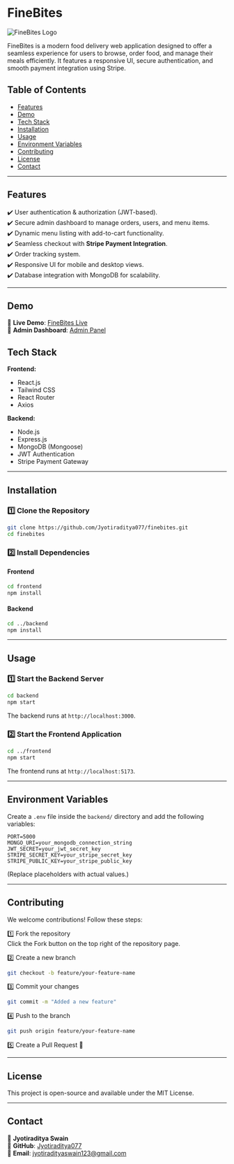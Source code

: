 # FineBites

![FineBites Logo](https://raw.githubusercontent.com/your-username/your-repo/main/assets/logo.png)

FineBites is a modern food delivery web application designed to offer a seamless experience for users to browse, order food, and manage their meals efficiently. It features a responsive UI, secure authentication, and smooth payment integration using Stripe.

## Table of Contents

- [Features](#features)
- [Demo](#demo)
- [Tech Stack](#tech-stack)
- [Installation](#installation)
- [Usage](#usage)
- [Environment Variables](#environment-variables)
- [Contributing](#contributing)
- [License](#license)
- [Contact](#contact)

---

## Features

✔️ User authentication & authorization (JWT-based).  
✔️ Secure admin dashboard to manage orders, users, and menu items.  
✔️ Dynamic menu listing with add-to-cart functionality.  
✔️ Seamless checkout with **Stripe Payment Integration**.  
✔️ Order tracking system.  
✔️ Responsive UI for mobile and desktop views.  
✔️ Database integration with MongoDB for scalability.  

---

## Demo

🔗 **Live Demo**: [FineBites Live](https://finebites-frontend.onrender.com/)  
🔗 **Admin Dashboard**: [Admin Panel](https://finebites-admin.onrender.com/)  

## Tech Stack

**Frontend:**  
- React.js  
- Tailwind CSS  
- React Router  
- Axios  

**Backend:**  
- Node.js  
- Express.js  
- MongoDB (Mongoose)  
- JWT Authentication  
- Stripe Payment Gateway  

---

## Installation

### 1️⃣ Clone the Repository  
```bash
git clone https://github.com/Jyotiraditya077/finebites.git
cd finebites
```

### 2️⃣ Install Dependencies  
#### Frontend  
```bash
cd frontend
npm install
```

#### Backend  
```bash
cd ../backend
npm install
```

---

## Usage

### 1️⃣ Start the Backend Server  
```bash
cd backend
npm start
```
The backend runs at `http://localhost:3000`.

### 2️⃣ Start the Frontend Application  
```bash
cd ../frontend
npm start
```
The frontend runs at `http://localhost:5173`.

---

## Environment Variables

Create a `.env` file inside the `backend/` directory and add the following variables:

```env
PORT=5000
MONGO_URI=your_mongodb_connection_string
JWT_SECRET=your_jwt_secret_key
STRIPE_SECRET_KEY=your_stripe_secret_key
STRIPE_PUBLIC_KEY=your_stripe_public_key
```
(Replace placeholders with actual values.)

---

## Contributing

We welcome contributions! Follow these steps:

1️⃣ Fork the repository  
   Click the Fork button on the top right of the repository page.

2️⃣ Create a new branch  
```bash
git checkout -b feature/your-feature-name
```

3️⃣ Commit your changes  
```bash
git commit -m "Added a new feature"
```

4️⃣ Push to the branch  
```bash
git push origin feature/your-feature-name
```

5️⃣ Create a Pull Request 🎉  

---

## License

This project is open-source and available under the MIT License.

---

## Contact

👤 **Jyotiraditya Swain**  
📍 **GitHub**: [Jyotiraditya077](https://github.com/Jyotiraditya077)  
📧 **Email**: jyotiradityaswain123@gmail.com  
